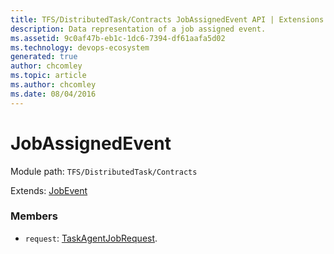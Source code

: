 ```yaml
---
title: TFS/DistributedTask/Contracts JobAssignedEvent API | Extensions for Azure DevOps Services
description: Data representation of a job assigned event.
ms.assetid: 9c0af47b-eb1c-1dc6-7394-df61aafa5d02
ms.technology: devops-ecosystem
generated: true
author: chcomley
ms.topic: article
ms.author: chcomley
ms.date: 08/04/2016
---
```


# JobAssignedEvent

Module path: `TFS/DistributedTask/Contracts`

Extends: [JobEvent](../../../TFS/DistributedTask/Contracts/JobEvent.md)

### Members

* `request`: [TaskAgentJobRequest](../../../TFS/DistributedTask/Contracts/TaskAgentJobRequest.md). 


